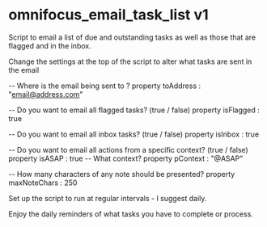 # omnifocus_email_task_list v1
Script to email a list of due and outstanding tasks as well as those that are flagged and in the inbox.

Change the settings at the top of the script to alter what tasks are sent in the email 


-- Where is the email being sent to ? 
property toAddress : "email@address.com"

-- Do you want to email all flagged tasks? (true / false) 
property isFlagged : true

-- Do you want to email all inbox tasks? (true / false)
property isInbox : true

-- Do you want to email all actions from a specific context? (true / false)
property isASAP : true
-- What context? 
property pContext : "@ASAP"

-- How many characters of any note should be presented?
property maxNoteChars : 250


Set up the script to run at regular intervals - I suggest daily. 

Enjoy the daily reminders of what tasks you have to complete or process. 
